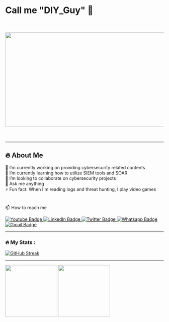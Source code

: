 # Call me "DIY_Guy" 👋
<br>
<br>
<div id="header" align="justify">
  <img src="https://i.giphy.com/media/v1.Y2lkPTc5MGI3NjExbTd2MnJvOGR4dnBmd2t6MGJwMzljMnRwMDd4ODhoc2prODRnN3NxOCZlcD12MV9pbnRlcm5hbF9naWZfYnlfaWQmY3Q9Zw/2jMtpIi8mhE8ctiMtK/giphy.gif" width="1000" height="300"/>
</div>
<br>
<br>

---

## :fire: About Me<br>
 🔭 I’m currently working on providing cybersecurity related contents<br>
 🌱 I’m currently learning how to utilize SIEM tools and SOAR <br>
 👯 I’m looking to collaborate on cybersecurity projects<br>
 💬 Ask me anything<br>
 ⚡ Fun fact: When I'm reading logs and threat hunting, I play video games<br>
<br>
<br>
 📫 How to reach me
<div id="badges">
  
  <a href="https://www.youtube.com/channel/UCuHwDSWb-3E3amFoopkns6Q">
    <img src="https://img.shields.io/badge/YouTube-red?style=for-the-badge&logo=youtube&logoColor=white" alt="Youtube Badge"/>
  </a>
  <a href="https://www.linkedin.com/in/atadeleye">
    <img src="https://img.shields.io/badge/LinkedIn-blue?style=for-the-badge&logo=linkedin&logoColor=white" alt="LinkedIn Badge"/>
  </a>
  <a href="https://x.com/kayusboy2001">
    <img src="https://img.shields.io/badge/Twitter-blue?style=for-the-badge&logo=twitter&logoColor=white" alt="Twitter Badge"/>
  </a>
  <a href="https://web.whatsapp.com/">
    <img src="https://img.shields.io/badge/whatsapp-green?style=for-the-badge&logo=whatsapp&logoColor=white" alt="Whatsapp Badge"/>
  <a href="mailto:Kayusboy2001@gmail.com?subject=Compose%20New%20Email"> 
    <img src="https://img.shields.io/badge/gmail-red?style=for-the-badge&logo=gmail&logoColor=white" alt="Gmail Badge"/>
  </a>
    
</div>
    
---


### :fire: My Stats :
[![GitHub Streak](http://github-readme-streak-stats.herokuapp.com?user=kayusboy2001&theme=dark&background=000000)](https://git.io/streak-stats)

---
   
    
<img align="left" style="display: inline; height: 165px" src="https://github-readme-stats.vercel.app/api/top-langs/?username=kayusboy2001&layout=compact&theme=vision-friendly-dark" />

<img align="center" style="display: inline; height: 165px" src="https://github-readme-stats.vercel.app/api?username=kayusboy2001&count_private=true&show_icons=true&theme=radical&hide_rank=false" />
